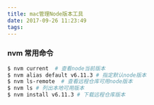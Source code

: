 ```yaml
---
title: mac管理Node版本工具
date: 2017-09-26 11:23:49
tags:
---
```


### nvm 常用命令

``` bash
$ nvm current  # 查看node当前版本
$ nvm alias default v6.11.3 # 指定默认node版本
$ nvm ls-remote  # 查看远程仓库可用node版本
$ nvm ls # 列出本地可用版本
$ nvm install v6.11.3 # 下载远程仓库版本
```
